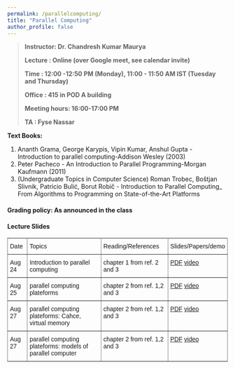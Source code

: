 ```yaml
---
permalink: /parallelcomputing/
title: "Parallel Computing"
author_profile: false
---
```


>**Instructor:    Dr. Chandresh Kumar Maurya**
>
>**Lecture     :   Online (over Google meet, see calendar invite)**        
>
>**Time         :   12:00 -12:50 PM (Monday), 11:00 - 11:50 AM IST (Tuesday and Thursday)** 
>
>**Office       :    415 in POD A building** 
>
>**Meeting hours: 16:00-17:00  PM**  
>
>**TA			:   Fyse Nassar**

  **Text Books:**

  1. Ananth Grama, George Karypis, Vipin Kumar, Anshul Gupta - Introduction to parallel computing-Addison Wesley (2003)
  2. Peter Pacheco - An Introduction to Parallel Programming-Morgan Kaufmann (2011)
  3. (Undergraduate Topics in Computer Science) Roman Trobec, Boštjan Slivnik, Patricio Bulić, Borut Robič - Introduction to Parallel Computing_ From Algorithms to Programming on State-of-the-Art Platforms   

#### Grading policy: As announced in the class  



#### Lecture Slides

<style type="text/css">
.tg  {border-collapse:collapse;border-spacing:0;}
.tg td{font-family:Arial, sans-serif;font-size:14px;padding:10px 5px;border-style:solid;border-width:1px;overflow:hidden;word-break:normal;border-color:black;}
.tg th{font-family:Arial, sans-serif;font-size:14px;font-weight:normal;padding:10px 5px;border-style:solid;border-width:1px;overflow:hidden;word-break:normal;border-color:black;}
.tg .tg-0pky{border-color:inherit;text-align:left;vertical-align:top}
</style>
<table class="tg">
  <tr>
    <th class="tg-0pky">Date</th>
    <th class="tg-0pky">Topics</th>
    <th class="tg-0pky">Reading/References</th>
    <th class="tg-0pky">Slides/Papers/demo</th>
  </tr>
   <tr>
    <td class="tg-0pky">Aug 24</td>
    <td class="tg-0pky">Introduction to parallel computing</td>
    <td class="tg-0pky">chapter 1 from ref. 2 and 3</td>
       <td class="tg-0pky"> <a href="https://drive.google.com/file/d/1pFuFsWr3X17MA2V76WEC1AuEPv9vGaEO/view?usp=sharing">PDF</a>
       <a href="https://drive.google.com/file/d/1SZCDndXMx14AVDMXJ2LVd076iBmRFcFE/view?usp=sharing"> video</a>
       </td> 
  </tr>
    <tr>
    <td class="tg-0pky">Aug 25</td>
    <td class="tg-0pky">parallel computing plateforms</td>
    <td class="tg-0pky">chapter 2 from ref. 1,2 and 3</td>
        <td class="tg-0pky"> <a href="https://drive.google.com/file/d/1ey-vJeEFDSmWQfJWxk0w-_rzqo5OSobP/view?usp=sharing">PDF</a> <a href="https://drive.google.com/file/d/1DAJWm6i56qkrnizvpXmYaO1N9_-Q1cwr/view?usp=sharing"> video</a> </td> 
  </tr>
     <tr>
    <td class="tg-0pky">Aug 27</td>
    <td class="tg-0pky">parallel computing plateforms: Cahce, virtual memory</td>
    <td class="tg-0pky">chapter 2 from ref. 1,2 and 3</td>
        <td class="tg-0pky"> <a href="https://drive.google.com/file/d/1ey-vJeEFDSmWQfJWxk0w-_rzqo5OSobP/view?usp=sharing">PDF</a> <a href=" https://drive.google.com/file/d/1CT8EmKScNYCccJs7fEsdn8E223rL_Tnx/view?usp=sharing"> video</a> </td> 
  </tr>
     <tr>
    <td class="tg-0pky">Aug 27</td>
    <td class="tg-0pky">parallel computing plateforms: models of parallel computer</td>
    <td class="tg-0pky">chapter 2 from ref. 1,2 and 3</td>
        <td class="tg-0pky"> <a href="https://drive.google.com/file/d/1ey-vJeEFDSmWQfJWxk0w-_rzqo5OSobP/view?usp=sharing">PDF</a> <a href="  https://drive.google.com/file/d/1yOS69XsQByGit5V24d6Uh8_IQOUXmwQ9/view?usp=sharing"> video</a> </td> 
  </tr>
    
    
   
</table>








